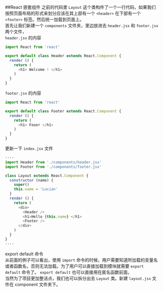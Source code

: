 ##React 嵌套组件
之前的代码里 `Layout` 这个类构件了一个一行代码，如果我们按照页面布局的形式来划分应该在其上部有一个 `<header>` 在下部有一个 `<footer>` 标签。然后统一加载到页面上。<br>
首先让我们新建一个 `components` 文件夹，里边放进去 `header.jsx` 和 `footer.jsx` 两个文件，<br>
`header.jsx` 的内容
```Javascript
import React from 'react'

export default class Header extends React.Component {
  render () {
    return (
      <h1> Welcome ! </h1>
    )
  }
}

```
`footer.jsx` 的内容
```Javascript
import React from 'react'

export default class Footer extends React.Component {
  render () {
    return (
      <h1> Fooer </h1>
    )
  }
}
```
更新一下 `index.jsx` 文件
```Javascript
····
import Header from './components/header.jsx'
import Footer from './components/footer.jsx'

class Layout extends React.Component {
  constructor (name) {
    super()
    this.name = 'Lucian'
  }
  render () {
    return (
      <div>
        <Header />
        <h1>Hello {this.name} </h1>
        <Footer />
      </div>
    )
  }
}
····
```
export default 命令<br>
从前面的例子可以看出，使用 `import` 命令的时候，用户需要知道所加载的变量名或者函数名，否则无法加载。为了用户可以直接加载到模块就需要 `export default` 命令了。 `export default` 也可以直接用在匿名函数前面。<br>
当然为了项目更加整洁点，我们也可以拆分出去 `Layout` 类。新建 `layout.jsx` 文件在 component 文件夹下。
